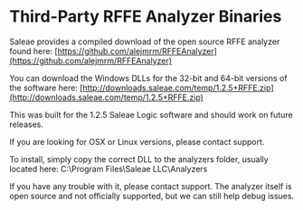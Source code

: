 # Third-Party RFFE Analyzer Binaries

Saleae provides a compiled download of the open source RFFE analyzer found here: [https://github.com/alejmrm/RFFEAnalyzer](https://github.com/alejmrm/RFFEAnalyzer)

You can download the Windows DLLs for the 32-bit and 64-bit versions of the software here: [http://downloads.saleae.com/temp/1.2.5+RFFE.zip](http://downloads.saleae.com/temp/1.2.5+RFFE.zip)

This was built for the 1.2.5 Saleae Logic software and should work on future releases.

If you are looking for OSX or Linux versions, please contact support.

To install, simply copy the correct DLL to the analyzers folder, usually located here: C:\Program Files\Saleae LLC\Analyzers

If you have any trouble with it, please contact support. The analyzer itself is open source and not officially supported, but we can still help debug issues.

